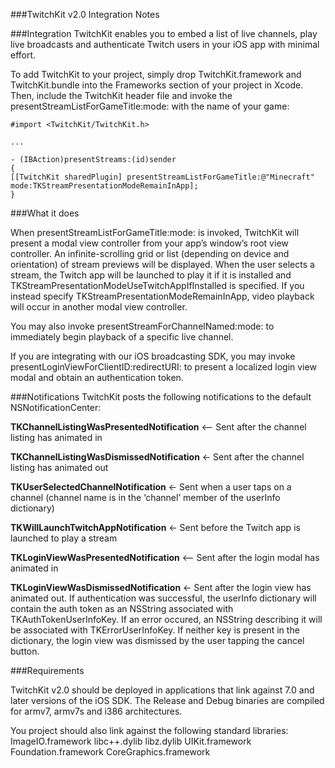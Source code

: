 ###TwitchKit v2.0 Integration Notes

###Integration
TwitchKit enables you to embed a list of live channels, play live broadcasts and authenticate Twitch users in your iOS app with minimal effort.

To add TwitchKit to your project, simply drop TwitchKit.framework and TwitchKit.bundle into the Frameworks section of your project in Xcode. Then, include the TwitchKit header file and invoke the presentStreamListForGameTitle:mode: with the name of your game:

`#import <TwitchKit/TwitchKit.h>`   
  
`...`  
  
`- (IBAction)presentStreams:(id)sender`  
`{`  
 <space><space>`[[TwitchKit sharedPlugin] presentStreamListForGameTitle:@"Minecraft" mode:TKStreamPresentationModeRemainInApp];`  
`}`  

###What it does

When presentStreamListForGameTitle:mode: is invoked, TwitchKit will present a modal view controller from your app’s window’s root view controller. An infinite-scrolling grid or list (depending on device and orientation) of stream previews will be displayed. When the user selects a stream, the Twitch app will be launched to play it if it is installed and TKStreamPresentationModeUseTwitchAppIfInstalled is specified. If you instead specify TKStreamPresentationModeRemainInApp, video playback will occur in another modal view controller.

You may also invoke presentStreamForChannelNamed:mode: to immediately begin playback of a specific live channel.

If you are integrating with our iOS broadcasting SDK, you may invoke presentLoginViewForClientID:redirectURI: to present a localized login view modal and obtain an authentication token.

###Notifications
TwitchKit posts the following notifications to the default NSNotificationCenter:

**TKChannelListingWasPresentedNotification** <— Sent after the channel listing has animated in

**TKChannelListingWasDismissedNotification** <- Sent after the channel listing has animated out

**TKUserSelectedChannelNotification** <- Sent when a user taps on a channel (channel name is in the ‘channel’ member of the userInfo dictionary)

**TKWillLaunchTwitchAppNotification** <- Sent before the Twitch app is launched to play a stream

**TKLoginViewWasPresentedNotification** <— Sent after the login modal has animated in

**TKLoginViewWasDismissedNotification** <- Sent after the login view has animated out. If authentication was successful, the userInfo dictionary will contain the auth token as an NSString associated with TKAuthTokenUserInfoKey. If an error occured, an NSString describing it will be associated with TKErrorUserInfoKey. If neither key is present in the dictionary, the login view was dismissed by the user tapping the cancel button.

###Requirements

TwitchKit v2.0 should be deployed in applications that link against 7.0 and later versions of the iOS SDK. The Release and Debug binaries are compiled for armv7, armv7s and i386 architectures.

You project should also link against the following standard libraries:
ImageIO.framework
libc++.dylib
libz.dylib
UIKit.framework
Foundation.framework
CoreGraphics.framework
